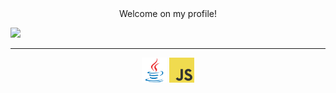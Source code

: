 <div align = "center">
Welcome on my profile!
</div>

![](https://komarev.com/ghpvc/?username=your-github-username&color=blueviolet)

---
<div align = "center">
<img src = "https://raw.githubusercontent.com/devicons/devicon/master/icons/java/java-original.svg" width = "40" height = "40"> <img src = "https://raw.githubusercontent.com/github/explore/80688e429a7d4ef2fca1e82350fe8e3517d3494d/topics/javascript/javascript.png" width = "40" height = "40">
</div>
